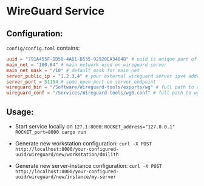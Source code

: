 # WireGuard Service


## Configuration:


`config/config.toml` contains:

```toml
uuid = "791A455F-DD50-4A61-B535-92920EA34848" # uuid is unique part of a request path
main_net = "100.64" # main network used on wireguard server
main_net_mask = "/10" # default mask for main_net
server_public_ip = "1.2.3.4" # your external wireguard server ipv4 address
server_port = 51194 # some open port on server endpoint
wireguard_bin = "/Software/Wireguard-tools/exports/wg" # full path to wg utility
wireguard_conf = "/Services/Wireguard-tools/wg0.conf" # full path to wg0.conf
```


## Usage:

- Start service locally on `127.1:8000`:
  `ROCKET_address="127.0.0.1" ROCKET_port=8000 cargo run`

- Generate new workstation configuration:
  `curl -X POST http://localhost:8000/your-configured-uuid/wireguard/new/workstation/dmilith`

- Generate new server-instance configuration:
  `curl -X POST http://localhost:8000/your-configured-uuid/wireguard/new/instance/my-server`
